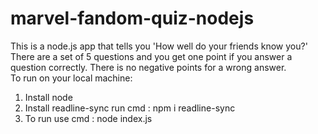 # marvel-fandom-quiz-nodejs
 This is a node.js app that tells you 'How well do your friends know you?' There are a set of 5 questions and you get one point if you answer a question correctly. There is no negative points for a wrong answer.  
 To run on your local machine:  
 1. Install node 
 2. Install readline-sync run cmd : npm i readline-sync 
 3. To run use cmd : node index.js
